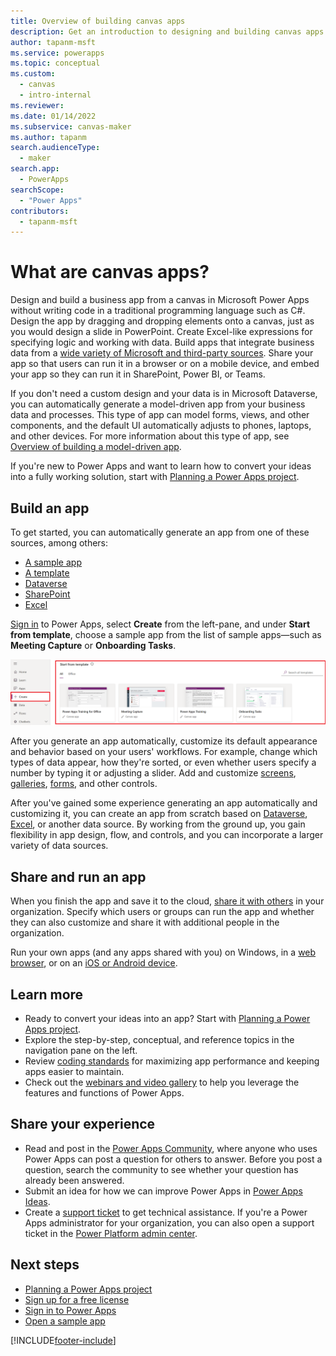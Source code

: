 ```yaml
---
title: Overview of building canvas apps
description: Get an introduction to designing and building canvas apps in Power Apps so that users can manage line-of-business data in a browser or on mobile devices.
author: tapanm-msft
ms.service: powerapps
ms.topic: conceptual
ms.custom: 
  - canvas
  - intro-internal
ms.reviewer: 
ms.date: 01/14/2022
ms.subservice: canvas-maker
ms.author: tapanm
search.audienceType: 
  - maker
search.app: 
  - PowerApps
searchScope:
  - "Power Apps"
contributors:
  - tapanm-msft
---
```

# What are canvas apps?

Design and build a business app from a canvas in Microsoft Power Apps without writing code in a traditional programming language such as C#. Design the app by dragging and dropping elements onto a canvas, just as you would design a slide in PowerPoint. Create Excel-like expressions for specifying logic and working with data. Build apps that integrate business data from a [wide variety of Microsoft and third-party sources](connections-list.md). Share your app so that users can run it in a browser or on a mobile device, and embed your app so they can run it in SharePoint, Power BI, or Teams.

If you don't need a custom design and your data is in Microsoft Dataverse, you can automatically generate a model-driven app from your business data and processes. This type of app can model forms, views, and other components, and the default UI automatically adjusts to phones, laptops, and other devices. For more information about this type of app, see [Overview of building a model-driven app](../model-driven-apps/model-driven-app-overview.md).

If you're new to Power Apps and want to learn how to convert your ideas into a fully working solution, start with [Planning a Power Apps project](../../guidance/planning/introduction.md).

## Build an app
To get started, you can automatically generate an app from one of these sources, among others:
- [A sample app](open-and-run-a-sample-app.md)
- [A template](get-started-test-drive.md)
- [Dataverse](data-platform-create-app.md)
- [SharePoint](app-from-sharepoint.md)
- [Excel](get-started-create-from-data.md)

[Sign in](https://make.powerapps.com?utm_source=padocs&utm_medium=linkinadoc&utm_campaign=referralsfromdoc) to Power Apps, select **Create** from the left-pane, and under **Start from template**, choose a sample app from the list of sample apps&mdash;such as **Meeting Capture** or **Onboarding Tasks**.

![Power Apps site.](./media/getting-started/create-page-samples.png)

After you generate an app automatically, customize its default appearance and behavior based on your users' workflows. For example, change which types of data appear, how they're sorted, or even whether users specify a number by typing it or adjusting a slider. Add and customize [screens](add-screen-context-variables.md), [galleries](customize-layout-sharepoint.md), [forms](customize-forms-sharepoint.md), and other controls.

After you've gained some experience generating an app automatically and customizing it, you can create an app from scratch based on [Dataverse](data-platform-create-app-scratch.md), [Excel](get-started-create-from-blank.md), or another data source. By working from the ground up, you gain flexibility in app design, flow, and controls, and you can incorporate a larger variety of data sources.

## Share and run an app
When you finish the app and save it to the cloud, [share it with others](share-app.md) in your organization. Specify which users or groups can run the app and whether they can also customize and share it with additional people in the organization.

Run your own apps (and any apps shared with you) on Windows, in a [web browser](../../user/run-app-browser.md), or on an [iOS or Android device](/powerapps/maker/canvas-apps/run-canvas-and-model-apps-on-mobile).

## Learn more
- Ready to convert your ideas into an app? Start with [Planning a Power Apps project](../../guidance/planning/introduction.md).
- Explore the step-by-step, conceptual, and reference topics in the navigation pane on the left.
- Review [coding standards](https://aka.ms/powerappscanvasguidelines) for maximizing app performance and keeping apps easier to maintain.
- Check out the [webinars and video gallery](https://powerusers.microsoft.com/t5/Webinars-and-Video-Gallery/bd-p/VideoGallery?featured=yes) to help you leverage the features and functions of Power Apps.

## Share your experience
* Read and post in the [Power Apps Community](https://aka.ms/powerapps-community), where anyone who uses Power Apps can post a question for others to answer. Before you post a question, search the community to see whether your question has already been answered.
* Submit an idea for how we can improve Power Apps in [Power Apps Ideas](https://powerusers.microsoft.com/t5/PowerApps-Ideas/idb-p/PowerAppsIdeas).
* Create a [support ticket](https://powerapps.microsoft.com/support/pro/) to get technical assistance. If you're a Power Apps administrator for your organization, you can also open a support ticket in the [Power Platform admin center](https://admin.powerplatform.microsoft.com/support).

## Next steps
- [Planning a Power Apps project](../../guidance/planning/introduction.md)
- [Sign up for a free license](../signup-for-powerapps.md)
- [Sign in to Power Apps](https://make.powerapps.com?utm_source=padocs&utm_medium=linkinadoc&utm_campaign=referralsfromdoc)
- [Open a sample app](open-and-run-a-sample-app.md)


[!INCLUDE[footer-include](../../includes/footer-banner.md)]
